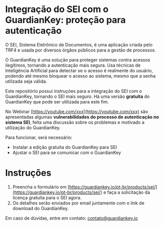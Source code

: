 # Integração do SEI com o GuardianKey: proteção para autenticação

O SEI, Sistema Eletrônico de Documentos, é uma aplicação criada pelo TRF4 e usada por diversos órgãos públicos para a gestão de processos.

O GuardianKey é uma solução para proteger sistemas contra acessos ilegítimos, tornando a autenticação mais segura. Usa técnicas de Inteligência Artificial para detectar se o acesso é realmente do usuário, podendo até mesmo bloquear o acesso ao sistema, mesmo que a senha utilizada seja válida.

Este repositório possui instruções para a integração do SEI com o GuardianKey, tornando o SEI mais seguro. Há uma versão **gratuita** do GuardianKey que pode ser utilizada para este fim.

No Webinar [https://youtube.com/xxx](https://youtube.com/xxx) são apresentadas algumas **vulnerabilidades do processo de autenticação no sistema SEI**, feita uma discussão sobre os problemas e motivado a utilização do GuardianKey.

Para funcionar, será necessário:

- Instalar a edição gratuita do GuardianKey para SEI
- Ajustar o SEI para se comunicar com o GuardianKey


# Instruções

1. Preencha o formulário em [https://guardiankey.io/pt-br/products/sei/](https://guardiankey.io/pt-br/products/sei/) e faça a solicitação da licença gratuita para o SEI agora.
2. Os detalhes serão enviados por email juntamente com o link de download do GuardianKey. 

Em caso de dúvidas, entre em contato: contato@guardiankey.io


